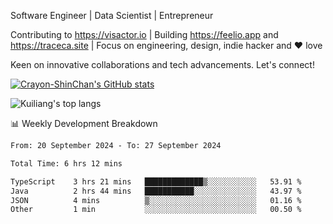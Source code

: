 Software Engineer | Data Scientist | Entrepreneur

Contributing to https://visactor.io | Building https://feelio.app and https://traceca.site | Focus on engineering, design, indie hacker and ❤️ love

Keen on innovative collaborations and tech advancements. Let's connect!

[![Crayon-ShinChan's GitHub stats](https://github-readme-stats.vercel.app/api?username=mengxi-ream)](https://github.com/anuraghazra/github-readme-stats)

![Kuiliang's top langs](https://github-readme-stats.vercel.app/api/top-langs?username=mengxi-ream&&hide=tex,jupyter%20notebook,mdx,scss)

📊 Weekly Development Breakdown

<!--START_SECTION:waka-->

```txt
From: 20 September 2024 - To: 27 September 2024

Total Time: 6 hrs 12 mins

TypeScript    3 hrs 21 mins   █████████████▒░░░░░░░░░░░   53.91 %
Java          2 hrs 44 mins   ███████████░░░░░░░░░░░░░░   43.97 %
JSON          4 mins          ▒░░░░░░░░░░░░░░░░░░░░░░░░   01.16 %
Other         1 min           ░░░░░░░░░░░░░░░░░░░░░░░░░   00.50 %
```

<!--END_SECTION:waka-->

